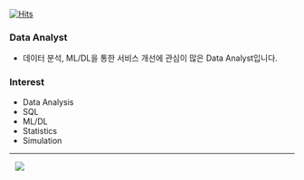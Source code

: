 [![Hits](https://hits.seeyoufarm.com/api/count/incr/badge.svg?url=https%3A%2F%2Fgithub.com%2FSeongYong-Kim&count_bg=%2379C83D&title_bg=%23555555&icon=&icon_color=%23E7E7E7&title=hits&edge_flat=false)](https://hits.seeyoufarm.com)

### Data Analyst
- 데이터 분석, ML/DL을 통한 서비스 개선에 관심이 많은 Data Analyst입니다.
### Interest
- Data Analysis
- SQL
- ML/DL
- Statistics
- Simulation
---
<a href="https://velog.io/@tjddyd1592">
    <img 
        src="http://img.shields.io/badge/-Tech%20Blog-655ced?style=flat&logo=github&link=https://velog.io/@tjddyd1592r"
        style="height : auto; margin-left : 10px; margin-right : 10px;"/>
</a>
